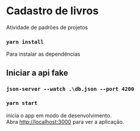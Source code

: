 # Cadastro de livros
Atividade de padrões de projetos

### `yarn install`
Para instalar as dependências

## Iniciar a api fake
### `json-server --watch .\db.json --port 4200`

### `yarn start`

inicia o app em modo de desenvolvimento.\
Abra [http://localhost:3000](http://localhost:3000) para ver a aplicação.


